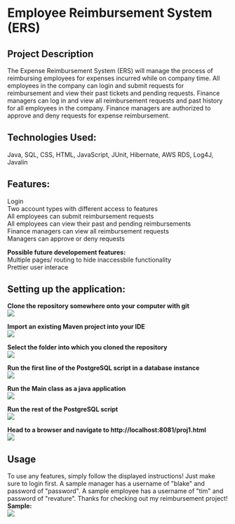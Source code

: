 # Employee Reimbursement System (ERS)

## Project Description
The Expense Reimbursement System (ERS) will manage the process of reimbursing employees for expenses incurred while on company time. All employees in the company can login and submit requests for reimbursement and view their past tickets and pending requests. Finance managers can log in and view all reimbursement requests and past history for all employees in the company. Finance managers are authorized to approve and deny requests for expense reimbursement.

## Technologies Used:  
  Java, 
  SQL, 
  CSS, 
  HTML, 
  JavaScript, 
  JUnit, 
  Hibernate, 
  AWS RDS, 
  Log4J, 
  Javalin

## Features:  
  Login  
  Two account types with different access to features  
  All employees can submit reimbursement requests  
  All employees can view their past and pending reimbursements  
  Finance managers can view all reimbursement requests  
  Managers can approve or deny requests  

**Possible future developement features:**  
Multiple pages/ routing to hide inaccessbile functionality  
Prettier user interace

## Setting up the application:

**Clone the repository somewhere onto your computer with git**  
![](./imgs/cloning.JPG)

**Import an existing Maven project into your IDE**  
![](./imgs/importing.JPG)

**Select the folder into which you cloned the repository**  
![](./imgs/selecting.JPG)

**Run the first line of the PostgreSQL script in a database instance**  
![](./imgs/create.png)

**Run the Main class as a java application**  
![](./imgs/running.png)

**Run the rest of the PostgreSQL script**  
![](./imgs/database.png)

**Head to a browser and navigate to http://localhost:8081/proj1.html**  
![](./imgs/navigating.png)

## Usage

To use any features, simply follow the displayed instructions! Just make sure to login first. A sample manager has a username of "blake" and password of "password". A sample employee has a username of "tim" and password of "revature". Thanks for checking out my reimbursement project!  
**Sample:**  
![](./imgs/usage.png)
